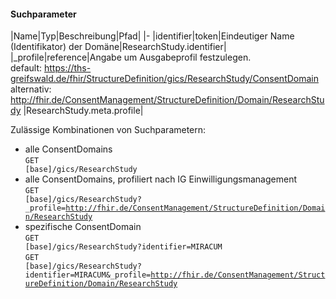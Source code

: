 #### Suchparameter

|Name|Typ|Beschreibung|Pfad|
|-
|identifier|token|Eindeutiger Name (Identifikator) der Domäne|ResearchStudy.identifier|
|_profile|reference|Angabe um Ausgabeprofil festzulegen.<br>default: https://ths-greifswald.de/fhir/StructureDefinition/gics/ResearchStudy/ConsentDomain<br> alternativ: http://fhir.de/ConsentManagement/StructureDefinition/Domain/ResearchStudy |ResearchStudy.meta.profile|

Zulässige Kombinationen von Suchparametern:

* alle ConsentDomains<br><code>GET [base]/gics/ResearchStudy</code>
* alle ConsentDomains, profiliert nach IG Einwilligungsmanagement<br><code>GET [base]/gics/ResearchStudy?_profile=http://fhir.de/ConsentManagement/StructureDefinition/Domain/ResearchStudy</code>
* spezifische ConsentDomain<br><code>GET [base]/gics/ResearchStudy?identifier=MIRACUM</code><br><code>GET [base]/gics/ResearchStudy?identifier=MIRACUM&_profile=http://fhir.de/ConsentManagement/StructureDefinition/Domain/ResearchStudy</code>
